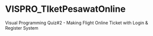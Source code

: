 # VISPRO_TIketPesawatOnline
Visual Programming Quiz#2 - Making Flight Online Ticket with Login &amp; Register System
